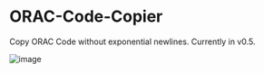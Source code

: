 # ORAC-Code-Copier
Copy ORAC Code without exponential newlines. Currently in v0.5.

![image](https://github.com/user-attachments/assets/1bddfdec-5602-4a13-9f82-131de135141c)
